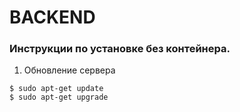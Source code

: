 # BACKEND

### Инструкции по установке без контейнера.

1. Обновление сервера
```
$ sudo apt-get update
$ sudo apt-get upgrade
```